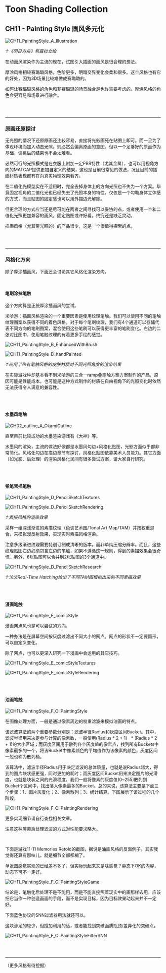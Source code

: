 # Toon Shading Collection 

## CH11 - Painting Style 画风多元化

![CH11_PaintingStyle_A_Illustration](../imgs/CH11_PaintingStyle_A_Illustration.jpg)

*↑《明日方舟》塔露拉立绘*

在动画风渲染作为主流的现在，试图引入插画的画风是很合理的想法。

厚涂风格相较赛璐璐风格，色阶更多，明暗交界变化会柔和很多。这个风格也有它的好处，因为3D场景比较难做成赛璐璐的。

如何让赛璐璐风格的角色和非赛璐璐的场景融合是也许需要考虑的。厚涂风格的角色会更容易和场景进行融合。

<br>

<br>

------

### 原画还原探讨

无光照的情况下还原原画还比较容易，直接将光影画死在贴图上即可。而一旦为了体现环境而加入动态光照，则必然会偏离原画的意图。但以一个足够好的原画作为基础，偏离后的结果也不会太难看。

必然可行的光照模式是在衣服上附加一定PBR特性（尤其金属），也可以用视角方向的MATCAP提供更加自定义的结果，这也是目前很常见的做法，况且目前的插画材质表现都有在向真实物理效果看齐。

在二值化光模型实在不适用时，完全去掉身体上的方向光照也不失为一个方案。毕竟固定视角的二值化光也已经失去了光照本身的特性，仅仅是一个勾勒身体立体感的方式，而且贴图的固定感也可以用外描边光解除。

但更合理的方式应当还是尽可能在两者之间寻找可以妥协的点，或者使用一个和二值化光照更加兼容的画风。固定贴图或许好看，终究还是缺乏灵动。

插画风格（尤其带光照的）的产品很少，这是一个很值得探索的点。

<br>

<br>

------

### 风格化方向

除了厚涂插画风，下面还会讨论其它风格化渲染方向。

<br>

#### 笔刷涂抹笔触

这个方向算是正统厚涂插画风的尝试。

米哈游：插画风格渲染的一个重要因素是使用纹理笔触。我们可以使用不同的笔触纹理图案以获得不同的着色风格。对于每个笔刷纹理，我们有4个通道可以存储代表不同方向的笔刷图案，混合使用这些笔刷可以获得更丰富的笔刷变化。右边的二张对比图中，使用笔触纹理的有着更多手绘的感觉。

![CH11_PaintingStyle_B_EnhancedWithBrush](../imgs/CH11_PaintingStyle_B_EnhancedWithBrush.jpg)

![CH11_PaintingStyle_B_handPainted](../imgs/CH11_PaintingStyle_B_handPainted.gif)

*↑应用了带有笔触风格的皮肤材质对不同光照角度的渲染结果*

在实际游戏种却基本看不到米哈游的三合一ramp叠笔触方案方案制作的产品，原因可能是性能成本，也可能是这种方式制作的材质在自由视角下的光照变化时依然无法获得令人满意的兼容性。

<br>

<br>

#### 水墨风笔触

![CH02_outline_A_OkamiOutline](../imgs/CH02_outline_A_OkamiOutline.jpg)

直至目前比较成功的水墨渲染游戏有《大神》等。

水墨风的渲染，主流的做法好像都是水墨风勾边+风格化贴图，光影方面似乎都非常简化。风格化勾边在描边章节有探讨，风格化贴图依靠美术人员能力。其它方面（如光影、后处理）的渲染风格化民间有很多尝试方案，请大家自行研究。

<br>

<br>

#### 铅笔素描笔触

![CH11_PaintingStyle_D_PencilSketchTextures](../imgs/CH11_PaintingStyle_D_PencilSketchTextures.png)

![CH11_PaintingStyle_D_PencilSketchRendering](../imgs/CH11_PaintingStyle_D_PencilSketchRendering.png)

*↑素描风格的渲染效果*

采样一组深浅渐进的素描纹理（色调艺术图/Tonal Art Map/TAM）并按权重混合，来模拟漫反射效果，实现实时素描风格渲染。

注意多级渐进纹理需要特别订制成清晰的版本，而非单纯压缩分辨率。而且，这些纹理贴图右边必须包含左边的笔触，如果不遵循这一规则，得到的素描效果会很奇怪。另外，6张贴图可以合并到2张贴图的3个通道中。

![CH11_PaintingStyle_D_PencilSketchResearch](../imgs/CH11_PaintingStyle_D_PencilSketchResearch.jpg)

*↑论文Real-Time Hatching给出了不同TAM图模拟出来的不同素描效果*

<br>

<br>

#### 漫画笔触

![CH11_PaintingStyle_E_comicStyle](../imgs/CH11_PaintingStyle_E_comicStyle.png)

漫画网点风也是可以尝试的方向。

一种办法是在屏幕空间按灰度过滤出不同大小的网点。网点的形状不一定要圆形，可以自定义变化。

除了网点，也可以更深入研究一下漫画中会运用的其它技巧。

![CH11_PaintingStyle_E_comicStyleTextures](../imgs/CH11_PaintingStyle_E_comicStyleTextures.png)

![CH11_PaintingStyle_E_comicStyleRendering](../imgs/CH11_PaintingStyle_E_comicStyleRendering.gif)

<br>

<br>

#### 油画笔触

![CH11_PaintingStyle_F_OilPaintingStyle](../imgs/CH11_PaintingStyle_F_OilPaintingStyle.jpg)

在图像处理方面，一般是通过像素周边的权重滤波来模拟油画的特点。

该滤波算法的两个重要参数分别是：滤波半径Radius和灰度区间Bucket。其中，滤波半径用来决定参与计算的像素数，一般使用(Radius * 2 + 1） * (Radius * 2 + 1)的大小区域；而灰度区间用于散列各个灰度值的像素点，找到所有Buckets中像素最多的一个，将该Bucket中像素颜色的平均值作为该像素的颜色，灰度区间一般也称为散列桶。

该算法中，滤波半径Radius用于决定滤波的总体质量，也就是说Radius越大，得到的图片块状感更强，同时更加的耗时；而灰度区间Bucket用来决定图片的光滑度，也就是块状之间的光滑程度，我们一般将像素的灰度值(0~255)散列到Bucket个区间中，找出落入像素最多的Bucket。总的来说，该算法主要是下面三个步骤：1、图片灰度化；2、像素散列；3、统计结算。下图展示了该过程的几个阶段。

![CH11_PaintingStyle_F_OilPaintingRendering](../imgs/CH11_PaintingStyle_F_OilPaintingRendering.jpg)

更多实现细节请自行查找相关文章。

注意这种屏幕后处理滤波的方式对性能要求略大。

<br>

下面是游戏11-11 Memories Retold的截图，据说是油画风格的反面例子。其实我觉得还算有那味儿，就是细节全部都糊了。

单张图感觉实现的已经差不多了，但实际玩起来又是啥感觉？静态下OK的内容，动态下可不一定好。

![CH11_PaintingStyle_F_OilPaintingStyleGame](E:\WebsiteDev\ToonShadingCollection\imgs\CH11_PaintingStyle_F_OilPaintingStyleGame.jpg)

结论是，笔触化后处理不是不能用，而是不能直接照着现实中的画那样去用，应该把它当作一种创造画面的手段，而不是实现目标，因为目标效果动起来并不一定好。

下面蓝色协议的SNN过滤器用法就还可以。

这块涉足的较少，但擅加利用的话，或者能找到突破画质瓶颈/差异化的突破点。

![CH11_PaintingStyle_F_OilPaintingStyleFilterSNN](E:\WebsiteDev\ToonShadingCollection\imgs\CH11_PaintingStyle_F_OilPaintingStyleFilterSNN.jpg)

<br>

<br>

------



（更多风格有待挖掘）
